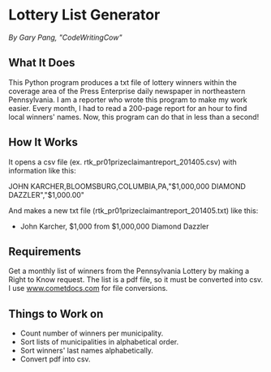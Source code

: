 # Lottery List Generator
_By Gary Pang, "CodeWritingCow"_


## What It Does
This Python program produces a txt file of lottery winners within the coverage area of the Press Enterprise daily newspaper in northeastern Pennsylvania. I am a reporter who wrote this program to make my work easier. Every month, I had to read a 200-page report for an hour to find local winners' names. Now, this program can do that in less than a second!


## How It Works
It opens a csv file (ex. rtk_pr01prizeclaimantreport_201405.csv) with information like this:

JOHN KARCHER,BLOOMSBURG,COLUMBIA,PA,"$1,000,000 DIAMOND DAZZLER","$1,000.00"

And makes a new txt file (rtk_pr01prizeclaimantreport_201405.txt) like this:

* John Karcher, $1,000 from $1,000,000 Diamond Dazzler


## Requirements
Get a monthly list of winners from the Pennsylvania Lottery by making a Right to Know request. The list is a pdf file, so it must be converted into csv. I use www.cometdocs.com for file conversions.


## Things to Work on
* Count number of winners per municipality.
* Sort lists of municipalities in alphabetical order.
* Sort winners' last names alphabetically.
* Convert pdf into csv.